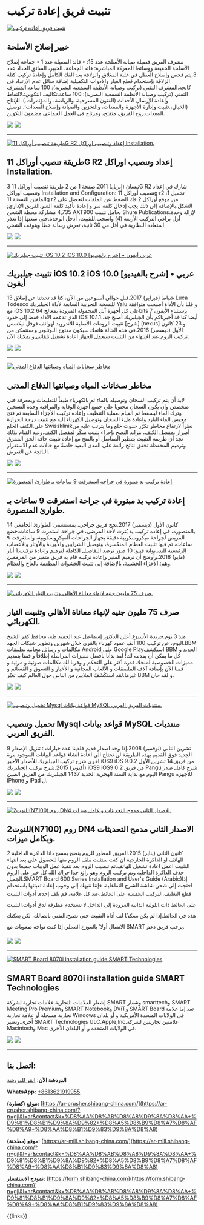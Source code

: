# تثبيت فريق إعادة تركيب

<a href="https://swt.shibang-china.com/?n=gjl&l=ar&img&k=%D8%AA%D8%AB%D8%A8%D9%8A%D8%AA+%D9%81%D8%B1%D9%8A%D9%82+%D8%A5%D8%B9%D8%A7%D8%AF%D8%A9+%D8%AA%D8%B1%D9%83%D9%8A%D8%A8" target="_blank">![تثبيت فريق إعادة تركيب](http://static.shibang-china.com/all-800x300/765.jpg)</a>

## خبير إصلاح الأسلحة
مشرف الفريق فصيلة صيانة الأسلحة عدد 15: • قائد الفصيلة عدد 1 • جماعة إصلاح الأسلحة الخفيفة ووسائط المعركة المباشرة: قائد الجماعة، الخبير، السائق الحداد عدد 3.يتم فحص وإصلاح العطل في علبة المغلاق والزلاقة بعد الفك الكامل وإعادة تركيب كتلة الزلاقة بإستخدام قطع الغيار والأدوات التكميلية إضافة سائل عدم الإرتداد في كابحة.المشرف التقني (تركيب وصيانة الأنظمة السمعية البصرية): 100 ساعة.المشرف التقني (تركيب وصيانة الأنظمة السمعية البصرية): 100 ساعة.تكاليف التكوين:.لالتقاط وإعادة الإرسال الأحداث (الفنون المسرحية، والرياضة، والمؤتمرات.). للإنتاج (الخيال،.تثبيت وإدارة الأجهزة والمعدات، والتخزين والصيانة وإصلاح المعدات؛. توصيل المعدات.روح الفريق، متفتح، ومرتاح في العمل الجماعي.مضمون التكوين.


<a href="https://whatsapp.shibangsoft.com/WhatsApp.php" target="_blank" title="WhatsApp">![](http://static.shibang-china.com/icon/whatsapp.png)</a> <a href="https://swt.shibang-china.com/?n=gjl&l=ar&icon&k=%D8%AA%D8%AB%D8%A8%D9%8A%D8%AA+%D9%81%D8%B1%D9%8A%D9%82+%D8%A5%D8%B9%D8%A7%D8%AF%D8%A9+%D8%AA%D8%B1%D9%83%D9%8A%D8%A8" target="_blank">![](http://static.shibang-china.com/icon/chat-ar.png)</a>

---

<a href="https://swt.shibang-china.com/?n=gjl&l=ar&img&k=%D8%AA%D8%AB%D8%A8%D9%8A%D8%AA+%D9%81%D8%B1%D9%8A%D9%82+%D8%A5%D8%B9%D8%A7%D8%AF%D8%A9+%D8%AA%D8%B1%D9%83%D9%8A%D8%A8" target="_blank">![طريقة تنصيب أوراكل 11G R2 إعداد وتنصيب اوراكل Installation.](http://static.shibang-china.com/all-800x300/491.jpg)</a>

## طريقة تنصيب أوراكل 11G R2 إعداد وتنصيب اوراكل Installation.
3 نيسان (إبريل) 2011.صفحة 1 من 2 طريقة تنصيب أوراكل 11G R2 شارك في إعداد وتنصيب اوراكل Installation and Configuration: تنصيب أوراكل 11g r2 :1 تحميل الملفين للنسخة 11g r2 من موقع أوراكل.2 فك الضغط عن الملفات لتحصل على الشكل.بالإضافة إلى ذلك يجب إدخال كلمة سر و إعادة تأكيد كلمة السر.الفريق الإداري; 4,735 مشاركة.محطة الشحن AXT900 بحامل تثبيت Shure Publicationsلإزالة وحدة، أزل براغي التركيب الأربعة (4) واسحب.للتثبيت، أدخل الوحدة.حتى سعتها.إذا تعذر استعادة البطارية في أقل من 30 ثانية، تعرض رسالة خطأ ويتوقف الشحن.


<a href="https://whatsapp.shibangsoft.com/WhatsApp.php" target="_blank" title="WhatsApp">![](http://static.shibang-china.com/icon/whatsapp.png)</a> <a href="https://swt.shibang-china.com/?n=gjl&l=ar&icon&k=%D8%AA%D8%AB%D8%A8%D9%8A%D8%AA+%D9%81%D8%B1%D9%8A%D9%82+%D8%A5%D8%B9%D8%A7%D8%AF%D8%A9+%D8%AA%D8%B1%D9%83%D9%8A%D8%A8" target="_blank">![](http://static.shibang-china.com/icon/chat-ar.png)</a>

---

<a href="https://swt.shibang-china.com/?n=gjl&l=ar&img&k=%D8%AA%D8%AB%D8%A8%D9%8A%D8%AA+%D9%81%D8%B1%D9%8A%D9%82+%D8%A5%D8%B9%D8%A7%D8%AF%D8%A9+%D8%AA%D8%B1%D9%83%D9%8A%D8%A8" target="_blank">![تثبيت جيلبريك iOS 10.2 iOS 10.0 [شرح بالفيديو] • عربي أيفون](http://static.shibang-china.com/all-800x300/175.jpg)</a>

## تثبيت جيلبريك iOS 10.2 iOS 10.0 [شرح بالفيديو] • عربي أيفون
13 شباط (فبراير) 2017.قبل حوالي أسبوعين من الآن، كنا قد تحدثنا عن إطلاق Luca Todesco للنسخة التجريبة السابعة لأداة الجيلبريك Yalu و قلنا بأن الأداة أصبحت متوافقة مع iOS 10.2 على كل أجهزة آبل المحمولة المزودة بمعالج 64bits بإستثناء الأيفون 7 الذي تدعمه الأداة فقط إلى حدود iOS 10.1.1.أيضا كنا قد أخبرناكم بأن الجيلبريك أصبح جد.[شرح] تثبيت الرومات الأصلية للأندرويد لهواتف قوقل نيكسس [nexus] و.23 كانون الأول (ديسمبر) 2016.في هذه الحالة هاتفك سيكون مفتوح البوتلودر و ستتمكن من تركيب الروم.عند الإنتهاء من التثبيت سيعمل الجهاز اعادة تشغيل تلقائي,و يمكنك الآن.


<a href="https://whatsapp.shibangsoft.com/WhatsApp.php" target="_blank" title="WhatsApp">![](http://static.shibang-china.com/icon/whatsapp.png)</a> <a href="https://swt.shibang-china.com/?n=gjl&l=ar&icon&k=%D8%AA%D8%AB%D8%A8%D9%8A%D8%AA+%D9%81%D8%B1%D9%8A%D9%82+%D8%A5%D8%B9%D8%A7%D8%AF%D8%A9+%D8%AA%D8%B1%D9%83%D9%8A%D8%A8" target="_blank">![](http://static.shibang-china.com/icon/chat-ar.png)</a>

---

<a href="https://swt.shibang-china.com/?n=gjl&l=ar&img&k=%D8%AA%D8%AB%D8%A8%D9%8A%D8%AA+%D9%81%D8%B1%D9%8A%D9%82+%D8%A5%D8%B9%D8%A7%D8%AF%D8%A9+%D8%AA%D8%B1%D9%83%D9%8A%D8%A8" target="_blank">![مخاطر سخانات المياه وصيانتها الدفاع المدني](http://static.shibang-china.com/all-800x300/1252.jpg)</a>

## مخاطر سخانات المياه وصيانتها الدفاع المدني
لابد أن يتم تركيب السخان وتوصيله بالماء ثم بالكهرباء طبقاً للتعليمات وبمعرفة فني متخصص وان يكون السخان محتويا على جميع أجهزة الوقاية والمراقبة.وحدة التسخين وترك الماء ليسقط ثم القيام بعملية التنظيف وإعادة تركيب الأجزاء السابقة ثم فتح محبس الماء البارد واعادة ملء السخان وتوصيل الكهرباء إليه مع تثبيت درجة الحرارة على.الكتف الخلع Swissklinikنظراً لارتفاع مخاطر تكرّر حدوث خلع وما يترتب عليه من أضرار بمفصل الكتف، يتزايد النصح بإجراء تثبيت مبكّر لمفصل الكتف.وعند القيام بذلك نجد أن طريقة التثبيت بتنظير المفاصل أو بالفتح مع إعادة تثبيت حافة الحق الممزق وترميم المحفظة تحقق نتائج رائعة على المدى البعيد خاصةً مع حالات عدم الاستقرار الناتجة عن التعرض.


<a href="https://whatsapp.shibangsoft.com/WhatsApp.php" target="_blank" title="WhatsApp">![](http://static.shibang-china.com/icon/whatsapp.png)</a> <a href="https://swt.shibang-china.com/?n=gjl&l=ar&icon&k=%D8%AA%D8%AB%D8%A8%D9%8A%D8%AA+%D9%81%D8%B1%D9%8A%D9%82+%D8%A5%D8%B9%D8%A7%D8%AF%D8%A9+%D8%AA%D8%B1%D9%83%D9%8A%D8%A8" target="_blank">![](http://static.shibang-china.com/icon/chat-ar.png)</a>

---

<a href="https://swt.shibang-china.com/?n=gjl&l=ar&img&k=%D8%AA%D8%AB%D8%A8%D9%8A%D8%AA+%D9%81%D8%B1%D9%8A%D9%82+%D8%A5%D8%B9%D8%A7%D8%AF%D8%A9+%D8%AA%D8%B1%D9%83%D9%8A%D8%A8" target="_blank">![إعادة تركيب يد مبتورة في جراحة استغرقت 9 ساعات بـ طوارئ المنصورة.](http://static.shibang-china.com/all-800x300/1102.jpg)</a>

## إعادة تركيب يد مبتورة في جراحة استغرقت 9 ساعات بـ طوارئ المنصورة.
14 كانون الأول (ديسمبر) 2017.نجح فريق جراحي، بمستشفى الطوارئ الجامعي بالمنصورة، في إعادة تركيب يد بُترت لأحد المرضى، في جراحة استمرت 9 ساعات.خضع المريض لجراحة ميكروسكوبية دقيقة بجهاز الجراحات الميكروسكوبية، واستغرقت ٩ ساعات، تم فيها تثبيت العظام المنكسرة، وتوصيل الشرايين والأوردة والأوتار والأعصاب الرئيسية لليد،.بوابة فيتو: 10 صور ترصد التفاصيل الكاملة لترميم وإعادة تركيب.1 أيار (مايو) 2018.وأوضح أن ترميم المنبر وإعادة تركيبه قام به فريق متميز من المرممين وهم:.الأجزاء الخشبية، بالإضافة إلى تثبيت الحشوات المطعمة بالعاج والعظام.


<a href="https://whatsapp.shibangsoft.com/WhatsApp.php" target="_blank" title="WhatsApp">![](http://static.shibang-china.com/icon/whatsapp.png)</a> <a href="https://swt.shibang-china.com/?n=gjl&l=ar&icon&k=%D8%AA%D8%AB%D8%A8%D9%8A%D8%AA+%D9%81%D8%B1%D9%8A%D9%82+%D8%A5%D8%B9%D8%A7%D8%AF%D8%A9+%D8%AA%D8%B1%D9%83%D9%8A%D8%A8" target="_blank">![](http://static.shibang-china.com/icon/chat-ar.png)</a>

---

<a href="https://swt.shibang-china.com/?n=gjl&l=ar&img&k=%D8%AA%D8%AB%D8%A8%D9%8A%D8%AA+%D9%81%D8%B1%D9%8A%D9%82+%D8%A5%D8%B9%D8%A7%D8%AF%D8%A9+%D8%AA%D8%B1%D9%83%D9%8A%D8%A8" target="_blank">![صرف 75 مليون جنيه لإنهاء معاناة الأهالي وتثبيت التيار الكهربائي.](http://static.shibang-china.com/all-800x300/68.jpg)</a>

## صرف 75 مليون جنيه لإنهاء معاناة الأهالي وتثبيت التيار الكهربائي.
منذ 3 يوم.جريدة الأسبوع.أعلن الدكتور إسماعيل عبد الحميد طه، محافظ كفر الشيخ اليوم، عن تركيب 100 ألف عمود كهرباء بالقري خلال شهرين وتطوير شبكات الجهد.BBM مكالمات و رسائل مجانية تطبيقات Android على Google Playاستكشف BBM الجديد و كل ما يمكن أن يقدمه لك! لقد بدأنا بأفضل مميزات المراسلة إطلاقاً و قمنا بتقديم مميزات الخصوصية لمنحك قدرة أكثر على التحكم و وفرنا لك مكالمات صوتية و مرئية و قمنا الآن بإضافة آلاف الملصقات و الألعاب المجانية و الأخبار و التسوق و القسائم و غيرها.لقد استكْشَفَ الملايين من الناس حول العالم كيف تغيّر BBM و لقد حان.


<a href="https://whatsapp.shibangsoft.com/WhatsApp.php" target="_blank" title="WhatsApp">![](http://static.shibang-china.com/icon/whatsapp.png)</a> <a href="https://swt.shibang-china.com/?n=gjl&l=ar&icon&k=%D8%AA%D8%AB%D8%A8%D9%8A%D8%AA+%D9%81%D8%B1%D9%8A%D9%82+%D8%A5%D8%B9%D8%A7%D8%AF%D8%A9+%D8%AA%D8%B1%D9%83%D9%8A%D8%A8" target="_blank">![](http://static.shibang-china.com/icon/chat-ar.png)</a>

---

<a href="https://swt.shibang-china.com/?n=gjl&l=ar&img&k=%D8%AA%D8%AB%D8%A8%D9%8A%D8%AA+%D9%81%D8%B1%D9%8A%D9%82+%D8%A5%D8%B9%D8%A7%D8%AF%D8%A9+%D8%AA%D8%B1%D9%83%D9%8A%D8%A8" target="_blank">![تحميل وتنصيب Mysql قواعد بيانات MySQL منتديات الفريق العربي.](http://static.shibang-china.com/all-800x300/1051.jpg)</a>

## تحميل وتنصيب Mysql قواعد بيانات MySQL منتديات الفريق العربي.
9 تشرين الثاني (نوفمبر) 2008.إذا وجد اصدار قديم فلدينا عدة خيارات : تنزيل الإصدار الجديد فوق القديم بهذه الطريقة لن نحتاج الى اعادة انشاء قواعد البيانات الموجود مرة اخرى.شرح تركيب الجيلبريك للأصدار الأخير iOS9 iOS 9.0.2 من فريق.14 تشرين الأول (أكتوبر) 2015.شرح تركيب الجيلبريك iOS9 iOS9 0 2 من فريق Pangu شرح كامل صدر اليوم مع بداية السنة الهجرية الجديد 1437 الجيلبريك من الفريق الصين Pangu للأجهزة iPhone و iPad ل.


<a href="https://whatsapp.shibangsoft.com/WhatsApp.php" target="_blank" title="WhatsApp">![](http://static.shibang-china.com/icon/whatsapp.png)</a> <a href="https://swt.shibang-china.com/?n=gjl&l=ar&icon&k=%D8%AA%D8%AB%D8%A8%D9%8A%D8%AA+%D9%81%D8%B1%D9%8A%D9%82+%D8%A5%D8%B9%D8%A7%D8%AF%D8%A9+%D8%AA%D8%B1%D9%83%D9%8A%D8%A8" target="_blank">![](http://static.shibang-china.com/icon/chat-ar.png)</a>

---

<a href="https://swt.shibang-china.com/?n=gjl&l=ar&img&k=%D8%AA%D8%AB%D8%A8%D9%8A%D8%AA+%D9%81%D8%B1%D9%8A%D9%82+%D8%A5%D8%B9%D8%A7%D8%AF%D8%A9+%D8%AA%D8%B1%D9%83%D9%8A%D8%A8" target="_blank">![للنوت2(N7100) روم DN4 الاصدار الثاني مدمج التحديثات وبكامل ميزات.](http://static.shibang-china.com/all-800x300/1000.jpg)</a>

## للنوت2(N7100) روم DN4 الاصدار الثاني مدمج التحديثات وبكامل ميزات.
2 كانون الثاني (يناير) 2015.الفريق المطور للروم ينصح بمسح داتا الذاكرة الداخلية للهاتف او الذاكرة الخارجية ان كنت ستثبت ملف الروم منها   للحصول على.بعد انتهاء التثبيت اعمل اعادة تشغيل للهاتف.تم تنصيب الروم بعد تنفيذ عمل الويبات جميعا بدون حذف الذاكرة الداخلية وتم تركيب الروم وهو رائع جدا جزاك الله كل خير على الروم الجميل.SMART Board 600 Series Installation and User&#39;s Guide (Arabic)ﺇﺫﺍ ﺍﺣﺘﺠﺖ ﺇﻟﻰ ﺷﺤﻦ ﺷﺎﺷﺔ ﺍﻟﺸﺮﺡ ﺍﻟﺘﻔﺎﻋﻠﻴﺔ، ﻓﺈﻧﻨﺎ ﻧﻨﺒﻬﻚ ﺇﻟﻰ ﻭﺟﻮﺏ ﺇﻋﺎﺩﺓ ﺗﻌﺒﺌﺘﻬﺎ ﺑﺎﺳﺘﺨﺪﺍﻡ ﻗﻄﻊ ﺍﻟﺘﻐﻠﻴﻒ.ﺍﻟﺘﺮﻛﻴﺐ ﺍﳋﻤﺴﺔ ﻋﻠﻰ ﺍﳊﺎﺋﻂ.ﻋﻨﺪ ﻛﻞ ﻋﻼﻣﺔ، ﻗﻢ ﺑﻠﻒ ﺇﺣﺪﻯ ﺃﺩﻭﺍﺕ ﺍﻟﺘﺜﺒﻴﺖ ﻋﻠﻰ ﺍﳊﺎﺋﻂ ﺫﺍﺕ.ﺍﻟﻠﻮﻟﺒﺔ ﺍﻟﺬﺍﺗﻴﺔ ﺍﳌﺰﻭﺩﺓ ﺇﻟﻰ ﺍﻟﺪﺍﺧﻞ.ﻻ ﺗﺴﺘﺨﺪﻡ ﻣﻄﺮﻗﺔ ﻟﺪﻕ ﺃﺩﻭﺍﺕ.ﺍﻟﺘﺜﺒﻴﺖ ﻫﺬﻩ ﻓﻲ ﺍﳊﺎﺋﻂ.ﺇﺫﺍ ﻟﻢ ﻳﻜﻦ ﳑﻜﻨﹰﺎ ﻟﻒ ﺃﺩﺍﺓ ﺍﻟﺘﺜﺒﻴﺖ ﺣﺘﻰ ﺗﺼﺒﺢ.ﺍﻟﺘﻘﻨﻲ ﺑﺎﺗﺼﺎﻟﻚ، ﻟﻜﻦ ﳝﻜﻨﻚ ﺍﻻﺗﺼﺎﻝ ﺃﻭﻻﹰ ﺑﺎﳌﻮﺯﻉ ﺍﶈﻠﻲ ﺇﺫﺍ ﻛﻨﺖ ﺗﻮﺍﺟﻪ ﺻﻌﻮﺑﺎﺕ ﻣﻊ SMART ﻳﺮﺣﺐ ﻓﺮﻳﻖ ﺩﻋﻢ.


<a href="https://whatsapp.shibangsoft.com/WhatsApp.php" target="_blank" title="WhatsApp">![](http://static.shibang-china.com/icon/whatsapp.png)</a> <a href="https://swt.shibang-china.com/?n=gjl&l=ar&icon&k=%D8%AA%D8%AB%D8%A8%D9%8A%D8%AA+%D9%81%D8%B1%D9%8A%D9%82+%D8%A5%D8%B9%D8%A7%D8%AF%D8%A9+%D8%AA%D8%B1%D9%83%D9%8A%D8%A8" target="_blank">![](http://static.shibang-china.com/icon/chat-ar.png)</a>

---

<a href="https://swt.shibang-china.com/?n=gjl&l=ar&img&k=%D8%AA%D8%AB%D8%A8%D9%8A%D8%AA+%D9%81%D8%B1%D9%8A%D9%82+%D8%A5%D8%B9%D8%A7%D8%AF%D8%A9+%D8%AA%D8%B1%D9%83%D9%8A%D8%A8" target="_blank">![SMART Board 8070i installation guide SMART Technologies](http://static.shibang-china.com/all-800x300/258.jpg)</a>

## SMART Board 8070i installation guide SMART Technologies
ﺇﺷﻌﺎﺭ ﺍﻟﻌﻼﻣﺎﺕ ﺍﻟﺘﺠﺎﺭﻳﺔ.ﻋﻼﻣﺎﺕ ﺗﺠﺎﺭﻳﺔ ﻟﺸﺮﻛﺔ SMART ﻭﺷﻌﺎﺭ smarttechﻭ SMART Meeting Pro Premiumﻭ SMART Notebookﻭ DViTﻭ SMART Board ﺗﻌﺪ.ﺇﻣﺎ ﻋﻼﻣﺔ ﺗﺠﺎﺭﻳﺔ ﻣﺴﺠﻠﺔ ﺃﻭ ﻋﻼﻣﺔ ﺗﺠﺎﺭﻳﺔ Windows ﻓﻲ ﺍﻟﻮﻻﻳﺎﺕ ﺍﻟﻤﺘﺤﺪﺓ ﺍﻷﻣﺮﻳﻜﻴﺔ ﻭ ﺃﻭ ﺑﻠﺪﺍﻥ ﺃﺧﺮﻯ.ﻭﺗﻌﺘﺒﺮ SMART Technologies ULC.Apple,Inc.ﻋﻼﻣﺘﻴﻦ ﺗﺠﺎﺭﻳﺘﻴﻦ ﻟﺸﺮﻛﺔ Macintoshﻭ Mac ﻓﻲ ﺍﻟﻮﻻﻳﺎﺕ ﺍﻟﻤﺘﺤﺪﺓ ﻭ ﺃﻭ ﺍﻟﺒﻠﺪﺍﻥ ﺍﻷﺧﺮﻯ.

<a href="https://whatsapp.shibangsoft.com/WhatsApp.php" target="_blank" title="WhatsApp">![](http://static.shibang-china.com/icon/whatsapp.png)</a> <a href="https://swt.shibang-china.com/?n=gjl&l=ar&icon&k=%D8%AA%D8%AB%D8%A8%D9%8A%D8%AA+%D9%81%D8%B1%D9%8A%D9%82+%D8%A5%D8%B9%D8%A7%D8%AF%D8%A9+%D8%AA%D8%B1%D9%83%D9%8A%D8%A8" target="_blank">![](http://static.shibang-china.com/icon/chat-ar.png)</a>

---
## اتصل بنا:

**الدردشة الآن:** [انقر للدردشة](https://swt.shibang-china.com?n=gjl&l=ar&contact&k=%D8%AA%D8%AB%D8%A8%D9%8A%D8%AA+%D9%81%D8%B1%D9%8A%D9%82+%D8%A5%D8%B9%D8%A7%D8%AF%D8%A9+%D8%AA%D8%B1%D9%83%D9%8A%D8%A8)

**WhatsApp:**  [+8613621919955](https://whatsapp.shibangsoft.com/WhatsApp.php)

**موقع (كسارة):** [https://ar-crusher.shibang-china.com/](https://ar-crusher.shibang-china.com/?n=gjl&l=ar&contact&k=%D8%AA%D8%AB%D8%A8%D9%8A%D8%AA+%D9%81%D8%B1%D9%8A%D9%82+%D8%A5%D8%B9%D8%A7%D8%AF%D8%A9+%D8%AA%D8%B1%D9%83%D9%8A%D8%A8)

**موقع (مطحنة):** [https://ar-mill.shibang-china.com/](https://ar-mill.shibang-china.com/?n=gjl&l=ar&contact&k=%D8%AA%D8%AB%D8%A8%D9%8A%D8%AA+%D9%81%D8%B1%D9%8A%D9%82+%D8%A5%D8%B9%D8%A7%D8%AF%D8%A9+%D8%AA%D8%B1%D9%83%D9%8A%D8%A8)

**نموذج الاستفسار:** [https://form.shibang-china.com](https://form.shibang-china.com?n=gjl&l=ar&contact&k=%D8%AA%D8%AB%D8%A8%D9%8A%D8%AA+%D9%81%D8%B1%D9%8A%D9%82+%D8%A5%D8%B9%D8%A7%D8%AF%D8%A9+%D8%AA%D8%B1%D9%83%D9%8A%D8%A8)

{{links}}